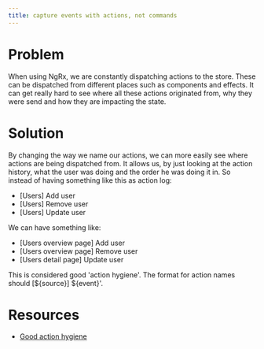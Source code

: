 ```yaml
---
title: capture events with actions, not commands
---
```


# Problem

When using NgRx, we are constantly dispatching actions to the store. These can be dispatched from different places such as components and effects. It can get really hard to see where all these actions originated from, why they were send and how they are impacting the state.

# Solution

By changing the way we name our actions, we can more easily see where actions are being dispatched from. It allows us, by just looking at the action history, what the user was doing and the order he was doing it in. So instead of having something like this as action log:

* [Users] Add user
* [Users] Remove user
* [Users] Update user

We can have something like:

* [Users overview page] Add user
* [Users overview page] Remove user
* [Users detail page] Update user

This is considered good 'action hygiene'. The format for action names should [${source}] ${event}'.

# Resources

* [Good action hygiene](https://www.youtube.com/watch?v=JmnsEvoy-gY)
